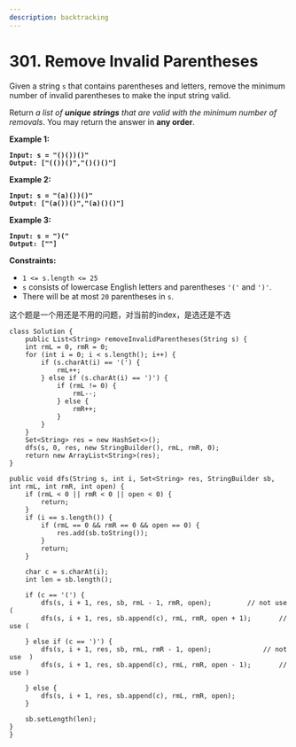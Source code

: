 ```yaml
---
description: backtracking
---
```


# 301. Remove Invalid Parentheses

Given a string `s` that contains parentheses and letters, remove the minimum number of invalid parentheses to make the input string valid.

Return _a list of **unique strings** that are valid with the minimum number of removals_. You may return the answer in **any order**.

&#x20;

**Example 1:**

<pre><code><strong>Input: s = "()())()"
</strong><strong>Output: ["(())()","()()()"]
</strong></code></pre>

**Example 2:**

<pre><code><strong>Input: s = "(a)())()"
</strong><strong>Output: ["(a())()","(a)()()"]
</strong></code></pre>

**Example 3:**

<pre><code><strong>Input: s = ")("
</strong><strong>Output: [""]
</strong></code></pre>

&#x20;

**Constraints:**

* `1 <= s.length <= 25`
* `s` consists of lowercase English letters and parentheses `'('` and `')'`.
* There will be at most `20` parentheses in `s`.

这个题是一个用还是不用的问题，对当前的index，是选还是不选

```
class Solution {
    public List<String> removeInvalidParentheses(String s) {
    int rmL = 0, rmR = 0;
    for (int i = 0; i < s.length(); i++) {
        if (s.charAt(i) == '(') {
            rmL++;
        } else if (s.charAt(i) == ')') {
            if (rmL != 0) {
                rmL--;
            } else {
                rmR++;
            }
        }
    }
    Set<String> res = new HashSet<>();
    dfs(s, 0, res, new StringBuilder(), rmL, rmR, 0);
    return new ArrayList<String>(res);
}

public void dfs(String s, int i, Set<String> res, StringBuilder sb, int rmL, int rmR, int open) {
    if (rmL < 0 || rmR < 0 || open < 0) {
        return;
    }
    if (i == s.length()) {
        if (rmL == 0 && rmR == 0 && open == 0) {
            res.add(sb.toString());
        }        
        return;
    }

    char c = s.charAt(i); 
    int len = sb.length();

    if (c == '(') {
        dfs(s, i + 1, res, sb, rmL - 1, rmR, open);		    // not use (
    	dfs(s, i + 1, res, sb.append(c), rmL, rmR, open + 1);       // use (

    } else if (c == ')') {
        dfs(s, i + 1, res, sb, rmL, rmR - 1, open);	            // not use  )
    	dfs(s, i + 1, res, sb.append(c), rmL, rmR, open - 1);  	    // use )

    } else {
        dfs(s, i + 1, res, sb.append(c), rmL, rmR, open);	
    }

    sb.setLength(len);        
}
}
```
